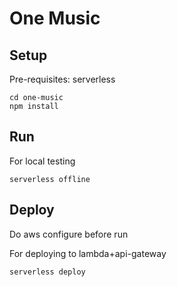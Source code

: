 # One Music

## Setup
Pre-requisites: serverless

    cd one-music
    npm install

## Run
For local testing
    
    serverless offline  
    
## Deploy
Do aws configure before run

For deploying to lambda+api-gateway
    
    serverless deploy 
    
